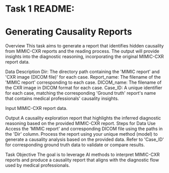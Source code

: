# Task 1 README: 
# Generating Causality Reports

Overview
This task aims to generate a report that identifies hidden causality from MIMIC-CXR reports and the reading process. The output will provide insights into the diagnostic reasoning, incorporating the original MIMIC-CXR report data.

Data Description
Dir: The directory path containing the 'MIMIC report' and 'CXR image (DICOM file)' for each case.
Report_name: The filename of the 'MIMIC report' corresponding to each case.
DICOM_name: The filename of the CXR image in DICOM format for each case.
Case_ID: A unique identifier for each case, matching the corresponding 'Ground truth' report's name that contains medical professionals' causality insights. 

Input
MIMIC-CXR report data.

Output
A causality exploration report that highlights the inferred diagnostic reasoning based on the provided MIMIC-CXR report.
Steps for Data Use
Access the 'MIMIC report' and corresponding DICOM file using the paths in the 'Dir' column.
Process the report using your unique method (model) to generate a causality analysis based on the provided data.
Refer to 'Case_ID' for corresponding ground truth data to validate or compare results.

Task Objective
The goal is to leverage AI methods to interpret MIMIC-CXR reports and produce a causality report that aligns with the diagnostic flow used by medical professionals.
